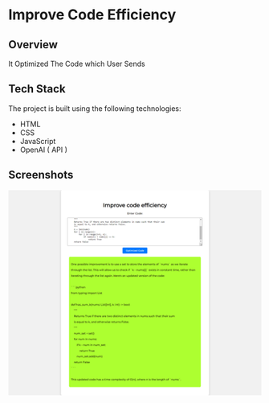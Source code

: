 
# Improve Code Efficiency 

## Overview

It Optimized The Code which User Sends 

## Tech Stack

The project is built using the following technologies:

- HTML
- CSS
- JavaScript
- OpenAI ( API ) 

## Screenshots

![Preview 1](https://github.com/mayurpatil77/OpenAI-Projects/blob/main/Improve%20code%20efficiency/Assets/preview.jpg?raw=true)

